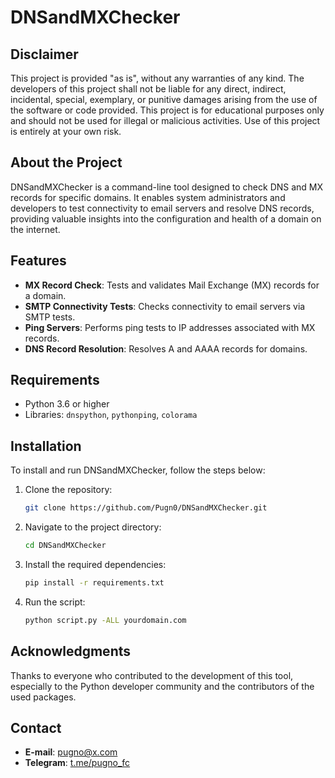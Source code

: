 # DNSandMXChecker

## Disclaimer

This project is provided "as is", without any warranties of any kind. The developers of this project shall not be liable for any direct, indirect, incidental, special, exemplary, or punitive damages arising from the use of the software or code provided. This project is for educational purposes only and should not be used for illegal or malicious activities. Use of this project is entirely at your own risk.

## About the Project
DNSandMXChecker is a command-line tool designed to check DNS and MX records for specific domains. It enables system administrators and developers to test connectivity to email servers and resolve DNS records, providing valuable insights into the configuration and health of a domain on the internet.

## Features
- **MX Record Check**: Tests and validates Mail Exchange (MX) records for a domain.
- **SMTP Connectivity Tests**: Checks connectivity to email servers via SMTP tests.
- **Ping Servers**: Performs ping tests to IP addresses associated with MX records.
- **DNS Record Resolution**: Resolves A and AAAA records for domains.

## Requirements
- Python 3.6 or higher
- Libraries: `dnspython`, `pythonping`, `colorama`

## Installation

To install and run DNSandMXChecker, follow the steps below:

1. Clone the repository:
   ```bash
   git clone https://github.com/Pugn0/DNSandMXChecker.git
   
2. Navigate to the project directory:
   ```bash
   cd DNSandMXChecker

3. Install the required dependencies:
   ```bash
   pip install -r requirements.txt

4. Run the script:
   ```bash
   python script.py -ALL yourdomain.com
   
## Acknowledgments
Thanks to everyone who contributed to the development of this tool, especially to the Python developer community and the contributors of the used packages.

## Contact
- **E-mail**: pugno@x.com
- **Telegram**: [t.me/pugno_fc](https://t.me/pugno_fc)

